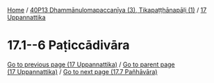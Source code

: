 
[Home](/) / [40P13 Dhammānulomapaccanīya (3), Tikapaṭṭhānapāḷi (1)](../../40P13.md) / [17 Uppannattika](../17.md)

# 17.1--6 Paṭiccādivāra

[Go to previous page (17 Uppannattika)](../17.md) / [Go to parent page (17 Uppannattika)](../17.md) / [Go to next page (17.7 Pañhāvāra)](17.7.md)



